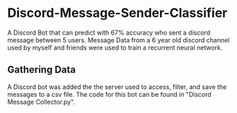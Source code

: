 # Discord-Message-Sender-Classifier
A Discord Bot that can predict with 67% accuracy who sent a discord message between 5 users. Message Data from a 6 year old discord channel used by myself and friends were used to train a recurrent neural network. 

## Gathering Data
A Discord bot was added the the server used to access, filter, and save the messages to a csv file. The code for this bot can be found in "Discord Message Collector.py". 
